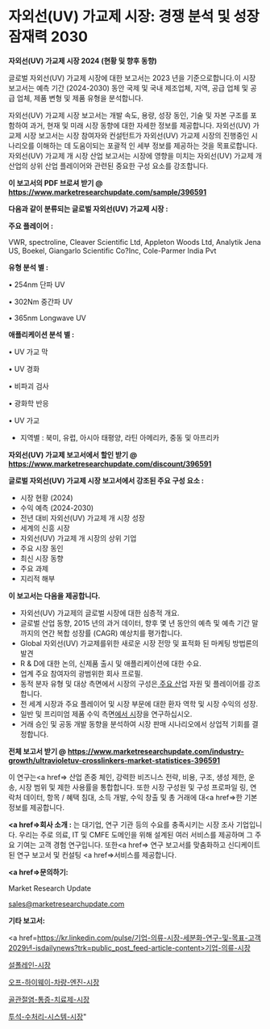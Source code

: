 # 자외선(UV) 가교제 시장: 경쟁 분석 및 성장 잠재력 2030

<strong>자외선(UV) 가교제 시장 2024 (현황 및 향후 동향)</strong>

글로벌 자외선(UV) 가교제 시장에 대한 보고서는 2023 년을 기준으로합니다.이 시장 보고서는 예측 기간 (2024-2030) 동안 국제 및 국내 제조업체, 지역, 공급 업체 및 공급 업체, 제품 변형 및 제품 유형을 분석합니다.

자외선(UV) 가교제 시장 보고서는 개발 속도, 용량, 성장 동인, 기술 및 자본 구조를 포함하여 과거, 현재 및 미래 시장 동향에 대한 자세한 정보를 제공합니다. 자외선(UV) 가교제 시장 보고서는 시장 참여자와 컨설턴트가 자외선(UV) 가교제 시장의 진행중인 시나리오를 이해하는 데 도움이되는 포괄적 인 세부 정보를 제공하는 것을 목표로합니다. 자외선(UV) 가교제 개 시장 산업 보고서는 시장에 영향을 미치는 자외선(UV) 가교제 개 산업의 상위 산업 플레이어와 관련된 중요한 구성 요소를 강조합니다.



<strong>이 보고서의 PDF 브로셔 받기 @ <a href=https://www.marketresearchupdate.com/sample/396591>https://www.marketresearchupdate.com/sample/396591</a></strong>



<strong>다음과 같이 분류되는 글로벌 자외선(UV) 가교제 시장 :</strong>



<strong>주요 플레이어 :</strong>

VWR, spectroline, Cleaver Scientific Ltd, Appleton Woods Ltd, Analytik Jena US, Boekel, Giangarlo Scientific Co?Inc, Cole-Parmer India Pvt



<strong>유형 분석 별 :</strong>

• 254nm 단파 UV

• 302Nm 중간파 UV

• 365nm Longwave UV



<strong>애플리케이션 분석 별 :</strong>

• UV 가교 막

• UV 경화

• 비파괴 검사

• 광화학 반응

• UV 가교

<ul>
  <li>지역별 : 북미, 유럽, 아시아 태평양, 라틴 아메리카, 중동 및 아프리카</li>
</ul>


<strong>자외선(UV) 가교제 보고서에서 할인 받기 @ <a href=https://www.marketresearchupdate.com/discount/396591>https://www.marketresearchupdate.com/discount/396591</a></strong>



<strong>글로벌 자외선(UV) 가교제 시장 보고서에서 강조된 주요 구성 요소 :</strong>
<ul>
  <li>시장 현황 (2024)</li>
  <li>수익 예측 (2024-2030)</li>
  <li>전년 대비 자외선(UV) 가교제 개 시장 성장</li>
  <li>세계의 신흥 시장</li>
  <li>자외선(UV) 가교제 개 시장의 상위 기업</li>
  <li>주요 시장 동인</li>
  <li>최신 시장 동향</li>
  <li>주요 과제</li>
  <li>지리적 해부</li>
</ul>


<strong>이 보고서는 다음을 제공합니다.</strong>
<ul>
  <li>자외선(UV) 가교제의 글로벌 시장에 대한 심층적 개요.</li>
  <li>글로벌 산업 동향, 2015 년의 과거 데이터, 향후 몇 년 동안의 예측 및 예측 기간 말까지의 연간 복합 성장률 (CAGR) 예상치를 평가합니다.</li>
  <li>Global 자외선(UV) 가교제를위한 새로운 시장 전망 및 표적화 된 마케팅 방법론의 발견</li>
  <li>R &amp; D에 대한 논의, 신제품 출시 및 애플리케이션에 대한 수요.</li>
  <li>업계 주요 참여자의 광범위한 회사 프로필.</li>
  <li>동적 분자 유형 및 대상 측면에서 시장의 구성은<a href=> 주요 산</a>업 자원 및 플레이어를 강조합니다.</li>
  <li>전 세계 시장과 주요 플레이어 및 시장 부문에 대한 환자 역학 및 시장 수익의 성장.</li>
  <li>일반 및 프리미엄 제품 수익 측면<a href=>에서 시</a>장을 연구하십시오.</li>
  <li>거래 승인 및 공동 개발 동향을 분석하여 시장 판매 시나리오에서 상업적 기회를 결정합니다.</li>
</ul>



<strong>전체 보고서 받기 @ <a href=https://www.marketresearchupdate.com/industry-growth/ultravioletuv-crosslinkers-market-statistices-396591>https://www.marketresearchupdate.com/industry-growth/ultravioletuv-crosslinkers-market-statistices-396591</a></strong>

이 연구는<a href=> 산업 존중</a> 체인, 강력한 비즈니스 전략, 비용, 구조, 생성 제한, 운송, 시장 범위 및 제한 사용률을 통합합니다. 또한 시장 구성원 및 구성 프로파일 링, 연락처 데이터, 항목 / 혜택 침대, 소득 개발, 수익 창출 및 총 거래에 대<a href=>한 기본 </a>정보를 제공합니다.



<strong><a href=>회사 소</a>개 :</strong>
는 대기업, 연구 기관 등의 수요를 충족시키는 시장 조사 기업입니다. 우리는 주로 의료, IT 및 CMFE 도메인을 위해 설계된 여러 서비스를 제공하며 그 주요 기여는 고객 경험 연구입니다. 또한<a href=> 연구 보</a>고서를 맞춤화하고 신디케이트 된 연구 보고서 및 컨설팅 <a href=>서비스</a>를 제공합니다.



<strong><a href=>문의하기:</a></strong>

Market Research Update

sales@marketresearchupdate.com



<strong>기타 보고서:</strong>

<a href=https://kr.linkedin.com/pulse/기업-의류-시장-세분화-연구-및-목표-고객2029년-isdailynews?trk=public_post_feed-article-content>기업-의류-시장</a>

<a href=https://www.linkedin.com/pulse/설폴레인-시장-진입-전략-및-위험-평가2029년-survey-spotlight-pro-24-analysis-p6fcf/>설폴레인-시장</a>

<a href=https://www.linkedin.com/pulse/오프-하이웨이-차량-엔진-시장-규모-및-성장-2023-market-matrix-musings-analysis-nmjjf/>오프-하이웨이-차량-엔진-시장</a>

<a href=https://www.linkedin.com/pulse/골관절염-통증-치료제-시장-규모-및-성장-2023-data-dive-diaries-24-analysis-fnk0f/>골관절염-통증-치료제-시장</a>

<a href=https://www.linkedin.com/pulse/투석-수처리-시스템-시장-동향-및-성장-전망-analytics-alchemy-360-analysis-mjoyc/>투석-수처리-시스템-시장</a>"
